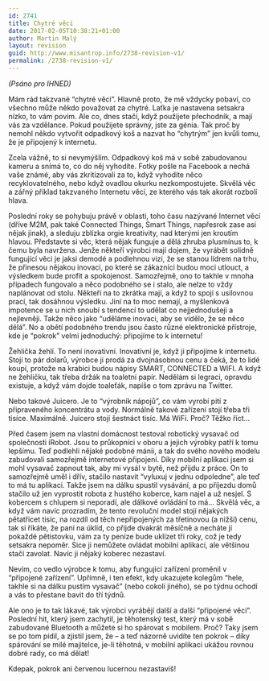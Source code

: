 ```yaml
---
id: 2741
title: Chytré věci
date: 2017-02-05T10:38:21+01:00
author: Martin Malý
layout: revision
guid: http://www.misantrop.info/2738-revision-v1/
permalink: /2738-revision-v1/
---
```

_<span style="font-weight: 400;">(Psáno pro IHNED)</span>_

<span style="font-weight: 400;">Mám rád takzvané “chytré věci”. Hlavně proto, že mě vždycky pobaví, co všechno může někdo považovat za chytré. Laťka je nastavena setsakra nízko, to vám povím. Ale co, dnes stačí, když použijete přechodník, a mají vás za vzdělance. Pokud použijete správný, jste za génia. Tak proč by nemohl někdo vytvořit odpadkový koš a nazvat ho “chytrým” jen kvůli tomu, že je připojený k internetu.</span>

<span style="font-weight: 400;">Zcela vážně, to si nevymýšlím. Odpadkový koš má v sobě zabudovanou kameru a snímá to, co do něj vyhodíte. Fotky pošle na Facebook a nechá vaše známé, aby vás zkritizovali za to, když vyhodíte něco recyklovatelného, nebo když ovadlou okurku nezkompostujete. Skvělá věc a zářný příklad takzvaného Internetu věcí, ze kterého vás tak akorát rozbolí hlava.</span>

<span style="font-weight: 400;">Poslední roky se pohybuju právě v oblasti, toho času nazývané Internet věcí (dříve M2M, pak také Connected Things, Smart Things, napřesrok zase asi nějak jinak), a sleduju zblízka orgie kreativity, nad kterými jen kroutím hlavou. Představte si věc, která nějak funguje a dělá zhruba plusmínus to, k čemu byla navržena. Jenže někteří výrobci mají dojem, že vyrábět solidně fungující věci je jaksi demodé a podlehnou vizi, že se stanou lídrem na trhu, že přinesou nějakou inovaci, po které se zákazníci budou moci utlouct, a výsledkem bude profit a spokojenost. Samozřejmě, ono to takhle v mnoha případech fungovalo a něco podobného se i stalo, ale nelze to vždy naplánovat od stolu. Někteří na to zkrátka mají, a když to spojí s usilovnou prací, tak dosáhnou výsledku. Jiní na to moc nemají, a myšlenková impotence se u nich snoubí s tendencí to udělat co nejjednodušeji a nejlevněji. Takže něco jako “uděláme inovaci, aby se vidělo, že se něco dělá”. No a obětí podobného trendu jsou často různé elektronické přístroje, kde je “pokrok” velmi jednoduchý: připojíme to k internetu!</span>

<span style="font-weight: 400;">Žehlička žehlí. To není inovativní. Inovativní je, když ji připojíme k internetu. Stojí to pár dolarů, výrobce ji prodá za dvojnásobnou cenu a čeká, že to lidé koupí, protože na krabici budou nápisy SMART, CONNECTED a WIFI. A když ne žehličku, tak třeba držák na toaletní papír. Nedělám si legraci, opravdu existuje, a když vám dojde toaleťák, napíše o tom zprávu na Twitter.</span>

<span style="font-weight: 400;">Nebo takové Juicero. Je to “výrobník nápojů”, co vám vyrobí pití z připraveného koncentrátu a vody. Normálně takové zařízení stojí třeba tři tisíce. Maximálně. Juicero stojí šestnáct tisíc. Má WiFi. Proč? Těžko říct…</span>

<span style="font-weight: 400;">Před časem jsem na vlastní domácnost testoval robotický vysavač od společnosti iRobot. Jsou to průkopníci v oboru a jejich výrobky patří k tomu lepšímu. Teď podlehli nějaké podobné mánii, a tak do svého nového modelu zabudovali samozřejmě internetové připojení. Díky mobilní aplikaci jsem si mohl vysavač zapnout tak, aby mi vysál v bytě, než přijdu z práce. On to samozřejmě uměl i dřív, stačilo nastavit “vyluxuj v jednu odpoledne”, ale teď to má tu aplikaci. Takže jsem na dálku spustil vysávání, a po příjezdu domů stačilo už jen vyprostit robota z hustého koberce, kam najel a už nesjel. S kobercem s chlupem si neporadí, ale dálkové ovládání to má… Skvělá věc, a když vám navíc prozradím, že tento revoluční model stojí nějakých pětatřicet tisíc, na rozdíl od těch nepřipojených za třetinovou (a nižší) cenu, tak si říkáte, že paní na úklid, co přijde dvakrát měsíčně a necháte jí pokaždé pětistovku, vám za ty peníze bude uklízet tři roky, což je tedy setsakra nepoměr. Sice ji nemůžete ovládat mobilní aplikací, ale většinou stačí zavolat. Navíc ji nějaký koberec nezastaví.</span>

<span style="font-weight: 400;">Nevím, co vedlo výrobce k tomu, aby fungující zařízení proměnil v “připojené zařízení”. Upřímně, i ten efekt, kdy ukazujete kolegům “hele, takhle si na dálku pustím vysavač” (nebo cokoli jiného), se po týdnu ochodí a vás to přestane bavit do tří týdnů.</span>

<span style="font-weight: 400;">Ale ono je to tak lákavé, tak výrobci vyrábějí další a další “připojené věci”. Poslední hit, který jsem zachytil, je těhotenský test, který má v sobě zabudované Bluetooth a můžete si ho spárovat s mobilem. Proč? Taky jsem se po tom pídil, a zjistil jsem, že &#8211; a teď názorně uvidíte ten pokrok &#8211; díky spárování se milé majitelce, je-li těhotná, v mobilní aplikaci ukážou rovnou dobré rady, co má dělat!</span>

<span style="font-weight: 400;">Kdepak, pokrok ani červenou lucernou nezastavíš!</span>